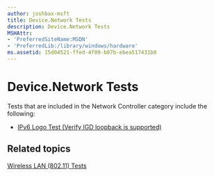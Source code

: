 ```yaml
---
author: joshbax-msft
title: Device.Network Tests
description: Device.Network Tests
MSHAttr:
- 'PreferredSiteName:MSDN'
- 'PreferredLib:/library/windows/hardware'
ms.assetid: 15d04521-ffed-4f09-b07b-ebea517431b0
---
```


# Device.Network Tests


Tests that are included in the Network Controller category include the following:

-   [IPv6 Logo Test (Verify IGD loopback is supported)](ipv6-logo-test--verify-igd-loopback-is-supported-ae9d8d51-cc43-4546-9241-1ba584a041c3.md)

## Related topics


[Wireless LAN (802.11) Tests](wireless-lan--80211--tests.md)

 

 







